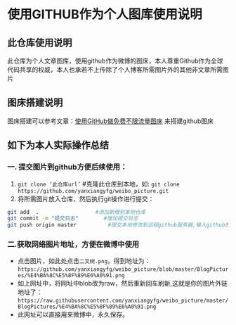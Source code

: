 # 使用GITHUB作为个人图库使用说明
## 此仓库使用说明
此仓库为个人文章图库，使用github作为微博的图床，本人尊重Github作为全球代码共享的权威，本人也承若不上传除了个人博客所需图片外的其他非文章所需图片


## 图床搭建说明
图床搭建可以参考文章：[使用GitHub做免费不限流量图床](http://jingpin.jikexueyuan.com/article/36279.html) 来搭建github图床

## 如下为本人实际操作总结
### 一. 提交图片到github方便后续使用：
1. `git clone ‘此仓库url’`   #克隆此仓库到本地，如: `git clone https://github.com/yanxiangyfg/weibo_picture.git`
2. 将所需图片放入仓库，然后执行git操作进行提交：
```bash
git add  .  				#添加新增到本地仓库
git commit -m "提交日志"		#增加提交日志
git push origin master  		#提交本地修改到远程github服务器,输入github的用户名和密码能成功提交
```
### 二.获取网络图片地址，方便在微博中使用
* 点击图片，如此处点击`二叉树.png`，得到地址为：`https://github.com/yanxiangyfg/weibo_picture/blob/master/BlogPictures/%E4%BA%8C%E5%8F%89%E6%A0%91.png`
* 如上网址中，将网址中blob改为raw，然后重新回车刷新,这就是你的图片外链地址了： `https://raw.githubusercontent.com/yanxiangyfg/weibo_picture/master/BlogPictures/%E4%BA%8C%E5%8F%89%E6%A0%91.png`
* 此网址可以直接用来微博中，永久保存。
